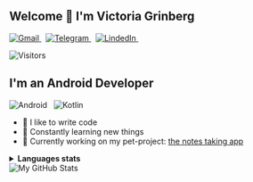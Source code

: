 ## Welcome 👋 I'm Victoria Grinberg
<p align="left">
  <a href="mailto:it.victoriagrinberg@gmail.com">
    <picture>
      <source media="(prefers-color-scheme: dark)" srcset="https://img.shields.io/badge/gmail-2e3440.svg?&style=for-the-badge&logo=gmail&logoColor=D14836">
      <source media="(prefers-color-scheme: light)"srcset="https://img.shields.io/badge/gmail-eceff4.svg?&style=for-the-badge&logo=gmail&logoColor=D14836">
      <img alt="Gmail" src="https://img.shields.io/badge/gmail-eceff4.svg?&style=for-the-badge&logo=gmail&logoColor=D14836">
    </picture>
   </a>&nbsp;
  <a href="https://t.me/vgrinberg" target="_blank">
    <picture>
      <source media="(prefers-color-scheme: dark)" srcset="https://img.shields.io/badge/telegram-2e3440.svg?&style=for-the-badge&logo=telegram">
      <source media="(prefers-color-scheme: light)"srcset="https://img.shields.io/badge/telegram-eceff4.svg?&style=for-the-badge&logo=telegram">
      <img alt="Telegram" src="https://img.shields.io/badge/telegram-eceff4.svg?&style=for-the-badge&logo=telegram">
    </picture>
   </a>&nbsp;
  <a href="https://www.linkedin.com/in/v-grinberg" target="_blank">
    <picture>
      <source media="(prefers-color-scheme: dark)" srcset="https://img.shields.io/badge/linkedin-2e3440.svg?&style=for-the-badge&logo=linkedin&logoColor=0A66C2">
      <source media="(prefers-color-scheme: light)"srcset="https://img.shields.io/badge/linkedin-eceff4.svg?&style=for-the-badge&logo=linkedin&logoColor=0A66C2">
      <img alt="LindedIn" src="https://img.shields.io/badge/linkedin-eceff4.svg?&style=for-the-badge&logo=linkedin&logoColor=0A66C2">
    </picture>
   </a>&nbsp;
</p>

![Visitors](https://api.visitorbadge.io/api/visitors?path=https%3A%2F%2Fgithub.com%2Fvicgcode%2F&label=Visitors&labelColor=%c9d1d9&countColor=%23263759&labelStyle=upper)
## I'm an Android Developer
<picture>
      <source media="(prefers-color-scheme: dark)" srcset="https://img.shields.io/badge/Android-2e3440.svg?&style=for-the-badge&logo=Android&logoColor=white">
      <source media="(prefers-color-scheme: light)" srcset="https://img.shields.io/badge/Android-eceff4.svg?&style=for-the-badge&logo=Android&logoColor=white">
      <img alt="Android" src="https://img.shields.io/badge/Android-eceff4.svg?&style=for-the-badge&logo=Android&logoColor=white">
</picture>&nbsp;
<picture>
    <source media="(prefers-color-scheme: dark)" srcset="https://img.shields.io/badge/Kotlin-2e3440.svg?&style=for-the-badge&logo=kotlin&logoColor=7F52FF">
    <source media="(prefers-color-scheme: light)" srcset="https://img.shields.io/badge/Kotlin-eceff4.svg?&style=for-the-badge&logo=kotlin&logoColor=7F52FF">
    <img alt="Kotlin" src="https://img.shields.io/badge/Kotlin-2e3440.svg?&style=for-the-badge&logo=kotlin&logoColor=7F52FF">
</picture>

- 💪 I like to write code
- 🥅 Constantly learning new things
- 🚀 Currently working on my pet-project: [the notes taking app](https://github.com/vicgcode/KeepNotes)

<details>
  <summary><b>Languages stats</b></summary>
  <br/>
  <picture align="left">
    <source media="(prefers-color-scheme: dark)" srcset="https://github-profile-summary-cards.vercel.app/api/cards/repos-per-language?username=vicgcode&theme=nord_dark">
    <source media="(prefers-color-scheme: light)"srcset="https://github-profile-summary-cards.vercel.app/api/cards/repos-per-language?username=vicgcode&theme=nord_bright">
    <img alt="Repos per language" src="https://github-profile-summary-cards.vercel.app/api/cards/repos-per-language?username=vicgcode&theme=nord_dark">
  </picture>
  <picture align="right">
    <source media="(prefers-color-scheme: dark)" srcset="https://github-profile-summary-cards.vercel.app/api/cards/most-commit-language?username=vicgcode&theme=nord_dark">
    <source media="(prefers-color-scheme: light)"srcset="https://github-profile-summary-cards.vercel.app/api/cards/most-commit-language?username=vicgcode&theme=nord_bright">
    <img alt="Most commit languages" src="https://github-profile-summary-cards.vercel.app/api/cards/most-commit-language?username=vicgcode&theme=nord_dark">
  </picture>
</details>

<picture>
  <source media="(prefers-color-scheme: dark)" srcset="https://github-profile-summary-cards.vercel.app/api/cards/profile-details?username=vicgcode&theme=nord_dark">
  <source media="(prefers-color-scheme: light)"srcset="https://github-profile-summary-cards.vercel.app/api/cards/profile-details?username=vicgcode&theme=nord_bright">
  <img alt="My GitHub Stats" src="https://github-profile-summary-cards.vercel.app/api/cards/profile-details?username=vicgcode&theme=nord_dark">
</picture>
